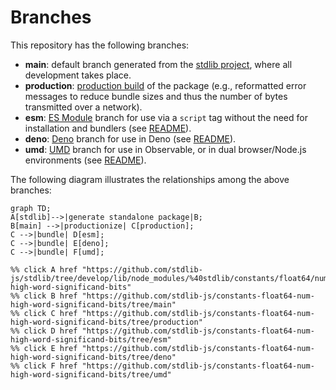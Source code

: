 <!--

@license Apache-2.0

Copyright (c) 2022 The Stdlib Authors.

Licensed under the Apache License, Version 2.0 (the "License");
you may not use this file except in compliance with the License.
You may obtain a copy of the License at

    http://www.apache.org/licenses/LICENSE-2.0

Unless required by applicable law or agreed to in writing, software
distributed under the License is distributed on an "AS IS" BASIS,
WITHOUT WARRANTIES OR CONDITIONS OF ANY KIND, either express or implied.
See the License for the specific language governing permissions and
limitations under the License.

-->

# Branches

This repository has the following branches:

-   **main**: default branch generated from the [stdlib project][stdlib-url], where all development takes place.
-   **production**: [production build][production-url] of the package (e.g., reformatted error messages to reduce bundle sizes and thus the number of bytes transmitted over a network).
-   **esm**: [ES Module][esm-url] branch for use via a `script` tag without the need for installation and bundlers (see [README][esm-readme]).
-   **deno**: [Deno][deno-url] branch for use in Deno (see [README][deno-readme]).
-   **umd**: [UMD][umd-url] branch for use in Observable, or in dual browser/Node.js environments (see [README][umd-readme]).

The following diagram illustrates the relationships among the above branches:

```mermaid
graph TD;
A[stdlib]-->|generate standalone package|B;
B[main] -->|productionize| C[production];
C -->|bundle| D[esm];
C -->|bundle| E[deno];
C -->|bundle| F[umd];

%% click A href "https://github.com/stdlib-js/stdlib/tree/develop/lib/node_modules/%40stdlib/constants/float64/num-high-word-significand-bits"
%% click B href "https://github.com/stdlib-js/constants-float64-num-high-word-significand-bits/tree/main"
%% click C href "https://github.com/stdlib-js/constants-float64-num-high-word-significand-bits/tree/production"
%% click D href "https://github.com/stdlib-js/constants-float64-num-high-word-significand-bits/tree/esm"
%% click E href "https://github.com/stdlib-js/constants-float64-num-high-word-significand-bits/tree/deno"
%% click F href "https://github.com/stdlib-js/constants-float64-num-high-word-significand-bits/tree/umd"
```

[stdlib-url]: https://github.com/stdlib-js/stdlib/tree/develop/lib/node_modules/%40stdlib/constants/float64/num-high-word-significand-bits
[production-url]: https://github.com/stdlib-js/constants-float64-num-high-word-significand-bits/tree/production
[deno-url]: https://github.com/stdlib-js/constants-float64-num-high-word-significand-bits/tree/deno
[deno-readme]: https://github.com/stdlib-js/constants-float64-num-high-word-significand-bits/blob/deno/README.md
[umd-url]: https://github.com/stdlib-js/constants-float64-num-high-word-significand-bits/tree/umd
[umd-readme]: https://github.com/stdlib-js/constants-float64-num-high-word-significand-bits/blob/umd/README.md
[esm-url]: https://github.com/stdlib-js/constants-float64-num-high-word-significand-bits/tree/esm
[esm-readme]: https://github.com/stdlib-js/constants-float64-num-high-word-significand-bits/blob/esm/README.md